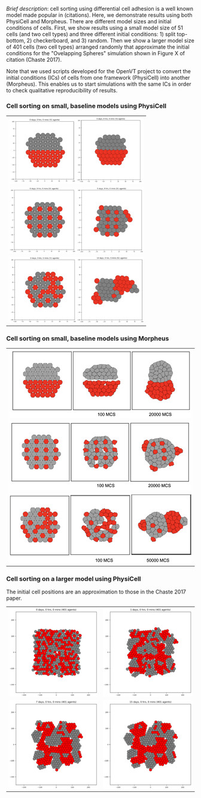*Brief description*: cell sorting using differential cell adhesion is a well known model made popular in (citations). Here, we demonstrate results using both PhysiCell and Morpheus. There are different model sizes and initial conditions of cells. First, we show results using a small model size of 51 cells (and two cell types) and three different initial conditions: 1) split top-bottom, 2) checkerboard, and 3) random. Then we show a larger model size of 401 cells (two cell types) arranged randomly that approximate the initial conditions for the "Ovelapping Spheres" simulation shown in Figure X of citation (Chaste 2017).

Note that we used scripts developed for the OpenVT project to convert the initial conditions (ICs) of cells from one framework (PhysiCell) into another (Morpheus). This enables us to start simulations with the same ICs in order to check qualitative reproducibility of results.

### Cell sorting on small, baseline models using PhysiCell
<table>
  <tr>
    <td> <img src="./csort_top_bot_small_pc.png" width = 360px></td>
   </tr> 
   <tr>
     <td> <img src="./csort_checker_small_pc.png" width = 360px></td>
   </tr>
   <tr>
     <td> <img src="./csort_random_small_pc.png" width = 360px></td>
   </tr>
</table>

### Cell sorting on small, baseline models using Morpheus
<table>
  <tr>
    <td> <img src="./csort_top_bot_small_morpheus.png" width = 520px></td>
   </tr> 
   <tr>
     <td> <img src="./csort_checker_small_morpheus.png" width = 520px></td>
   </tr>
   <tr>
     <td> <img src="./csort_random_small_morpheus.png" width = 520px></td>
   </tr>
</table>

### Cell sorting on a larger model using PhysiCell
The initial cell positions are an approximation to those in the Chaste 2017 paper.
<table>
  <tr>
    <td> <img src="./physicell/m2017_t0.png" width = 300px></td>
    <td><img src="./physicell/m2017_1day.png" width = 300px></td>
   </tr> 
   <tr>
      <td><img src="./physicell/m2017_7days.png" width = 300px></td>
      <td><img src="./physicell/m2017_15days.png" width = 300px></td>
  </tr>
</table>


